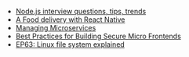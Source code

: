 <!-- daily.dev BOOKMARKS:START -->
- [Node.js interview questions, tips, trends](https://app.daily.dev/posts/WZUwZNyX6?utm_source=rss&utm_medium=bookmarks&utm_campaign=HXokpWzAezAZPdGcYtCZz)
- [A Food delivery with React Native](https://app.daily.dev/posts/umhfjMF3m?utm_source=rss&utm_medium=bookmarks&utm_campaign=HXokpWzAezAZPdGcYtCZz)
- [Managing Microservices](https://app.daily.dev/posts/tGd253D1O?utm_source=rss&utm_medium=bookmarks&utm_campaign=HXokpWzAezAZPdGcYtCZz)
- [Best Practices for Building Secure Micro Frontends](https://app.daily.dev/posts/8Jyeb0qDn?utm_source=rss&utm_medium=bookmarks&utm_campaign=HXokpWzAezAZPdGcYtCZz)
- [EP63: Linux file system explained](https://app.daily.dev/posts/kCDVDfrJq?utm_source=rss&utm_medium=bookmarks&utm_campaign=HXokpWzAezAZPdGcYtCZz)
<!-- daily.dev BOOKMARKS:END -->
